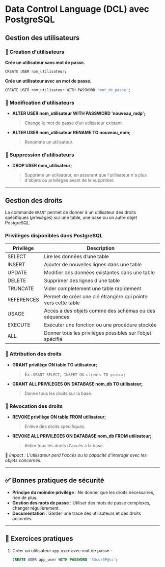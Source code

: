 # Data Control Language (DCL) avec PostgreSQL

##  Gestion des utilisateurs

### 🔹 Création d'utilisateurs
 **Crée un utilisateur sans mot de passe.**
``` bash
CREATE USER nom_utilisateur;
```
 
**Crée un utilisateur avec un mot de passe.**

``` bash
CREATE USER nom_utilisateur WITH PASSWORD 'mot_de_passe';
```

### 🔹 Modification d'utilisateurs
- **ALTER USER nom_utilisateur WITH PASSWORD 'nouveau_mdp';**
  > Change le mot de passe d’un utilisateur existant.

- **ALTER USER nom_utilisateur RENAME TO nouveau_nom;**
  > Renomme un utilisateur.

### 🔹 Suppression d'utilisateurs
- **DROP USER nom_utilisateur;**
  > Supprime un utilisateur, en assurant que  l'utilisateur n'a plus d'objets ou privilèges avant de le supprimer.

---

##  Gestion des droits

La commande `GRANT` permet de donner à un utilisateur des droits spécifiques (*privilèges*) sur une table, une base ou un autre objet PostgreSQL.

### Privilèges disponibles dans PostgreSQL

| Privilège    | Description                                                                 |
|--------------|-----------------------------------------------------------------------------|
| SELECT       | Lire les données d’une table                                                |
| INSERT       | Ajouter de nouvelles lignes dans une table                                  |
| UPDATE       | Modifier des données existantes dans une table                              |
| DELETE       | Supprimer des lignes d’une table                                             |
| TRUNCATE     | Vider complètement une table rapidement                                      |
| REFERENCES   | Permet de créer une clé étrangère qui pointe vers cette table               |
| USAGE        | Accès à des objets comme des schémas ou des séquences                       |
| EXECUTE      | Exécuter une fonction ou une procédure stockée                              |
| ALL          | Donner tous les privilèges possibles sur l’objet spécifié                   |

### 🔹 Attribution des droits
- **GRANT privilège ON table TO utilisateur;**
  > Ex : `GRANT SELECT, INSERT ON clients TO yousra;`

- **GRANT ALL PRIVILEGES ON DATABASE nom_db TO utilisateur;**
  > Donne tous les droits sur la base.

### 🔹 Révocation des droits
- **REVOKE privilège ON table FROM utilisateur;**
  > Enlève des droits spécifiques.

- **REVOKE ALL PRIVILEGES ON DATABASE nom_db FROM utilisateur;**
  > Retire tous les droits d'accès à la base.

📌 *Impact : L'utilisateur perd l'accès ou la capacité d'interagir avec les objets concernés.*

---

## ✅ Bonnes pratiques de sécurité

- **Principe du moindre privilège** : Ne donner que les droits nécessaires, rien de plus.
- **Gestion des mots de passe** : Utiliser des mots de passe complexes, changer régulièrement.
- **Documentation** : Garder une trace des utilisateurs et des droits accordés.

---

## 🧪 Exercices pratiques

1. Créer un utilisateur `app_user` avec mot de passe :
   ```sql
   CREATE USER app_user WITH PASSWORD 'S3cur3P@ss';
